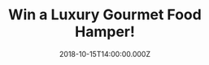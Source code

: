 ---
campaign-uuid: "c-cd00e76b-6ecc-4d1a-ba66-e9929092bc3d"
type: "Competition"
category: "Food"
date: "2018-10-15T14:00:00.000Z"
end-date: "2018-11-15T23:59:00.000Z"
disable-form: false
is_promoted: false
has_entry_page: true
title: "Win a Luxury Gourmet Food Hamper!"
competition-description: "<p>Clearwater Hampers have been delivering luxury food hampers\
  \ throughout the world since 1979. We have managed to get our hands on one luxury\
  \ hamper for one of our lucky members to win!</p>\n<p>Treat your loved ones with\
  \ this special gift. Click below for a chance to win!</p>\n"
hero-header: "Win a Luxury Gourmet Food Hamper!"
terms-confirmation: "N/A"
banner-img: "https://assets.expresslyapp.com/asset-003331f5-c9cc-4a1c-913e-6926c31b27fb.jpg"
logo-left-href: "http://club.expressly.io"
logo-left-image: "https://assets.expresslyapp.com/asset-42ba69dd-0c5f-4f2b-9324-a57dcd7942a0.jpg"
logo-left-title: "Club Expressly"
bg-image-hero: "https://assets.expresslyapp.com/asset-74071ad8-3845-4fcd-bffe-0b5998717752.jpg"
bg-image-first: "https://assets.expresslyapp.com/asset-c4559c3b-18ad-49eb-b05c-4382b837b4e3.jpg"
section1-content: "</p>Chocolate Chip Cookies, Sweet and Salty Popcorn, Salted Caramel\
  \ Honeycomb Dips… it sounds delicious, right? That’s what you could find at this\
  \ amazing Clearwater Hamper. Every single hamper is lovingly packed by hand with\
  \ the visual 'WOW' factor in mind for when the lucky recipient opens their gift.</p>\n\
  <p>A fantastic gift idea for a birthday, thank you, anniversary or Christmas date!\
  \ Enter the form below for a chance to win and surprise your special person now!</p>\n"
entry-title: "Win a Luxury Gourmet Food Hamper!"
entry-content: "<p>Enter the draw to win  a Luxury Food Delights Hamper by completing\
  \ the form below before 23:59 on 15th of November 2018.</p>\n"
has-winner: false
prize-description: "A Luxury Gourmet Food Hamper."
special-conditions: "Multiple entries are allowed up to one every day.\r\nThis competition\
  \ is also available on:  https://aaa.nme.com/competitions/luxury-food-delights-hamper"
country-restrictions:
- "GB"
---